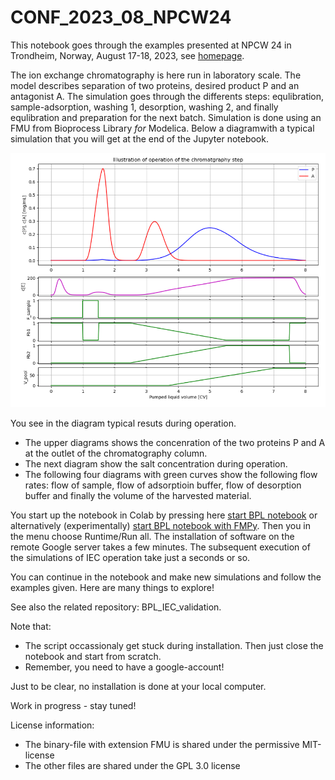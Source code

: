 # CONF_2023_08_NPCW24

This notebook goes through the examples presented at NPCW 24 in Trondheim, Norway, August 17-18, 2023,
see [homepage](https://www.ntnu.edu/chemeng/npcw-2023).

The ion exchange chromatography is here run in laboratory scale. The model describes separation 
of two proteins, desired product P and an antagonist A. The simulation goes through the differents
steps: equlibration, sample-adsorption, washing 1, desorption, washing 2, and finally equlibration and preparation
for the next batch. Simulation is done using an FMU from Bioprocess Library *for* Modelica. Below a diagramwith a typical 
simulation that you will get at the end of the Jupyter notebook.
 
![](Fig_BPL_IEC_operation.png)

You see in the diagram typical resuts during operation.
* The upper diagrams shows the concenration of the two proteins P and A at the outlet of the chromatography column.
* The next diagram show the salt concentration during operation.
* The following four diagrams with green curves show the following flow rates: flow of sample, flow of adsorptioin buffer, flow of desorption buffer and finally the volume of the harvested material.

You start up the notebook in Colab by pressing here
[start BPL notebook](https://colab.research.google.com/github/janpeter19/CONF_2023_08_NPCW24/blob/main/BPL_IEC_operation_colab.ipynb)
or alternatively (experimentally)
[start BPL notebook with FMPy](https://github.com/janpeter19/CONF_2023_08_NPCW24/blob/main/BPL_IEC_operation_fmpy_colab.ipynb).
Then you in the menu choose Runtime/Run all. The installation of software on the remote Google server takes a few minutes. The subsequent execution of the simulations of IEC operation take just a seconds or so. 

You can continue in the notebook and make new simulations and follow the examples given. Here are many things to explore!

See also the related repository: BPL_IEC_validation.

Note that:
* The script occassionaly get stuck during installation. Then just close the notebook and start from scratch.
* Remember, you need to have a google-account!

Just to be clear, no installation is done at your local computer.

Work in progress - stay tuned!

License information:
* The binary-file with extension FMU is shared under the permissive MIT-license
* The other files are shared under the GPL 3.0 license

